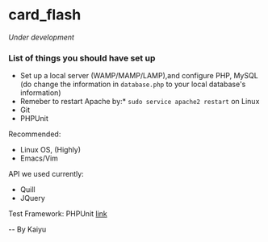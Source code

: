card_flash
==========

*Under development*

### List of things you should have set up
* Set up a local server (WAMP/MAMP/LAMP),and configure PHP, MySQL
  (do change the information in `database.php` to your local
  database's information)
* Remeber to restart Apache by:* `sudo service apache2 restart` on Linux
* Git
* PHPUnit

Recommended:
* Linux OS, (Highly)
* Emacs/Vim

API we used currently:
* Quill
* JQuery

Test Framework: PHPUnit [link](https://phpunit.de/)

-- By Kaiyu
